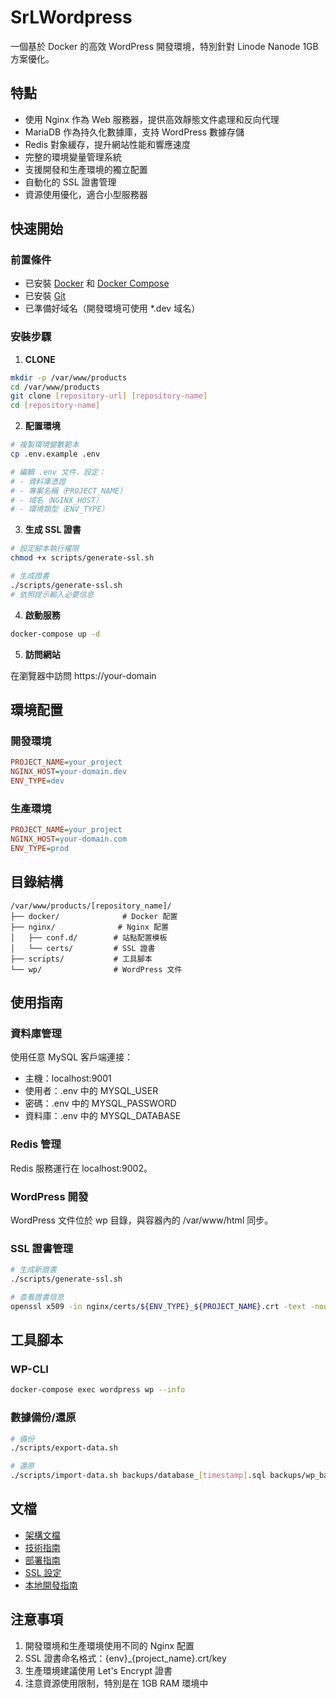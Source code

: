 # SrLWordpress

一個基於 Docker 的高效 WordPress 開發環境，特別針對 Linode Nanode 1GB 方案優化。

## 特點

- 使用 Nginx 作為 Web 服務器，提供高效靜態文件處理和反向代理
- MariaDB 作為持久化數據庫，支持 WordPress 數據存儲
- Redis 對象緩存，提升網站性能和響應速度
- 完整的環境變量管理系統
- 支援開發和生產環境的獨立配置
- 自動化的 SSL 證書管理
- 資源使用優化，適合小型服務器

## 快速開始

### 前置條件

- 已安裝 [Docker](https://docs.docker.com/get-docker/) 和 [Docker Compose](https://docs.docker.com/compose/install/)
- 已安裝 [Git](https://git-scm.com/downloads)
- 已準備好域名（開發環境可使用 *.dev 域名）

### 安裝步驟

1. **CLONE**

```bash
mkdir -p /var/www/products
cd /var/www/products
git clone [repository-url] [repository-name]
cd [repository-name]
```

2. **配置環境**

```bash
# 複製環境變數範本
cp .env.example .env

# 編輯 .env 文件，設定：
# - 資料庫憑證
# - 專案名稱（PROJECT_NAME）
# - 域名（NGINX_HOST）
# - 環境類型（ENV_TYPE）
```

3. **生成 SSL 證書**

```bash
# 設定腳本執行權限
chmod +x scripts/generate-ssl.sh

# 生成證書
./scripts/generate-ssl.sh
# 依照提示輸入必要信息
```

4. **啟動服務**

```bash
docker-compose up -d
```

5. **訪問網站**

在瀏覽器中訪問 https://your-domain

## 環境配置

### 開發環境

```ini
PROJECT_NAME=your_project
NGINX_HOST=your-domain.dev
ENV_TYPE=dev
```

### 生產環境

```ini
PROJECT_NAME=your_project
NGINX_HOST=your-domain.com
ENV_TYPE=prod
```

## 目錄結構

```
/var/www/products/[repository_name]/
├── docker/              # Docker 配置
├── nginx/              # Nginx 配置
│   ├── conf.d/        # 站點配置模板
│   └── certs/         # SSL 證書
├── scripts/           # 工具腳本
└── wp/                # WordPress 文件
```

## 使用指南

### 資料庫管理

使用任意 MySQL 客戶端連接：
- 主機：localhost:9001
- 使用者：.env 中的 MYSQL_USER
- 密碼：.env 中的 MYSQL_PASSWORD
- 資料庫：.env 中的 MYSQL_DATABASE

### Redis 管理

Redis 服務運行在 localhost:9002。

### WordPress 開發

WordPress 文件位於 wp 目錄，與容器內的 /var/www/html 同步。

### SSL 證書管理

```bash
# 生成新證書
./scripts/generate-ssl.sh

# 查看證書信息
openssl x509 -in nginx/certs/${ENV_TYPE}_${PROJECT_NAME}.crt -text -noout
```

## 工具腳本

### WP-CLI

```bash
docker-compose exec wordpress wp --info
```

### 數據備份/還原

```bash
# 備份
./scripts/export-data.sh

# 還原
./scripts/import-data.sh backups/database_[timestamp].sql backups/wp_backup_[timestamp].tar.gz
```

## 文檔

- [架構文檔](docs/architecture.md)
- [技術指南](docs/technical-guide.md)
- [部署指南](docs/deployment-guide.md)
- [SSL 設定](docs/ssl-setup.md)
- [本地開發指南](docs/local-dev-setup.md)

## 注意事項

1. 開發環境和生產環境使用不同的 Nginx 配置
2. SSL 證書命名格式：{env}_{project_name}.crt/key
3. 生產環境建議使用 Let's Encrypt 證書
4. 注意資源使用限制，特別是在 1GB RAM 環境中
